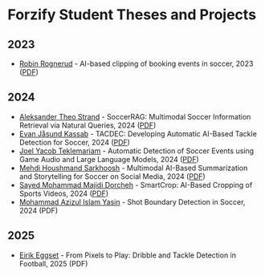 # Forzify Student Theses and Projects

## 2023
- [Robin Rognerud](https://github.com/simula/forzify/tree/main/robin-rognerud) - AI-based clipping of booking events in soccer, 2023 ([PDF](https://home.simula.no/~paalh/students/RobinRognerud-OsloMet-2023.pdf))

## 2024
- [Aleksander Theo Strand](https://github.com/simula/forzify/tree/main/aleksander-theo-strand) - SoccerRAG: Multimodal Soccer Information Retrieval via Natural Queries, 2024 ([PDF](https://home.simula.no/~paalh/students/2024-OsloMet-AleksanderTheoStrand.pdf))
- [Evan Jåsund Kassab](https://github.com/simula/forzify/tree/main/evan-jåsund-kassab) - TACDEC: Developing Automatic AI-Based Tackle Detection for Soccer, 2024 ([PDF](https://home.simula.no/~paalh/students/2024-UIO-EvanJasundKassab.pdf))
- [Joel Yacob Teklemariam](https://github.com/simula/forzify/tree/main/joel-yacob-teklemariam) - Automatic Detection of Soccer Events using Game Audio and Large Language Models, 2024 ([PDF](https://home.simula.no/~paalh/students/2024-NMBU-JoelYacobTeklemariam.pdf))
- [Mehdi Houshmand Sarkhoosh](https://github.com/simula/forzify/tree/main/mehdi-houshmand-sarkhoosh) - Multimodal AI-Based Summarization and Storytelling for Soccer on Social Media, 2024 ([PDF](https://home.simula.no/~paalh/students/2024-OsloMet-MehdiHoushmandSarkhoosh.pdf))
- [Sayed Mohammad Majidi Dorcheh](https://github.com/simula/forzify/tree/main/sayed-mohammad-majidi-dorcheh) - SmartCrop: AI-Based Cropping of Sports Videos, 2024 ([PDF](https://home.simula.no/~paalh/students/2024-OsloMet-MajidiDorchehSayedMohammad.pdf))
- [Mohammad Azizul Islam Yasin](https://github.com/simula/forzify/tree/main/mohammad-azizul-islam-yasin) - Shot Boundary Detection in Soccer, 2024 (PDF)

## 2025
- [Eirik Eggset](https://github.com/simula/forzify/tree/main/eirik-eggset) - From Pixels to Play: Dribble and Tackle Detection in Football, 2025 (PDF)
